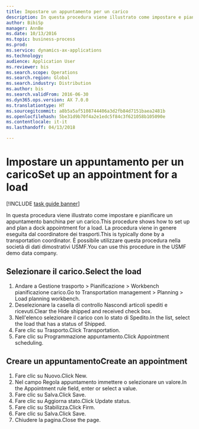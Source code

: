 ```yaml
--- 
title: Impostare un appuntamento per un carico
description: In questa procedura viene illustrato come impostare e pianificare un appuntamento banchina per un carico.
author: BibiSp
manager: AnnBe
ms.date: 10/13/2016
ms.topic: business-process
ms.prod: 
ms.service: dynamics-ax-applications
ms.technology: 
audience: Application User
ms.reviewer: bis
ms.search.scope: Operations
ms.search.region: Global
ms.search.industry: Distribution
ms.author: bis
ms.search.validFrom: 2016-06-30
ms.dyn365.ops.version: AX 7.0.0
ms.translationtype: HT
ms.sourcegitcommit: a8b5a5af5108744406a3d2fb84d7151baea2481b
ms.openlocfilehash: 5be31d9b70f4a2e1edc5f84c3f621058b105090e
ms.contentlocale: it-it
ms.lasthandoff: 04/13/2018

---
```

# <a name="set-up-an-appointment-for-a-load"></a><span data-ttu-id="279fc-103">Impostare un appuntamento per un carico</span><span class="sxs-lookup"><span data-stu-id="279fc-103">Set up an appointment for a load</span></span>

[!INCLUDE [task guide banner](../../includes/task-guide-banner.md)]

<span data-ttu-id="279fc-104">In questa procedura viene illustrato come impostare e pianificare un appuntamento banchina per un carico.</span><span class="sxs-lookup"><span data-stu-id="279fc-104">This procedure shows how to set up and plan a dock appointment for a load.</span></span> <span data-ttu-id="279fc-105">La procedura viene in genere eseguita dal coordinatore dei trasporti.</span><span class="sxs-lookup"><span data-stu-id="279fc-105">This is typically done by a transportation coordinator.</span></span> <span data-ttu-id="279fc-106">È possibile utilizzare questa procedura nella società di dati dimostrativi USMF.</span><span class="sxs-lookup"><span data-stu-id="279fc-106">You can use this procedure in the USMF demo data company.</span></span>


## <a name="select-the-load"></a><span data-ttu-id="279fc-107">Selezionare il carico.</span><span class="sxs-lookup"><span data-stu-id="279fc-107">Select the load</span></span>
1. <span data-ttu-id="279fc-108">Andare a Gestione trasporto > Pianificazione > Workbench pianificazione carico.</span><span class="sxs-lookup"><span data-stu-id="279fc-108">Go to Transportation management > Planning > Load planning workbench.</span></span>
2. <span data-ttu-id="279fc-109">Deselezionare la casella di controllo Nascondi articoli spediti e ricevuti.</span><span class="sxs-lookup"><span data-stu-id="279fc-109">Clear the Hide shipped and received check box.</span></span>
3. <span data-ttu-id="279fc-110">Nell'elenco selezionare il carico con lo stato di Spedito.</span><span class="sxs-lookup"><span data-stu-id="279fc-110">In the list, select the load that has a status of Shipped.</span></span>
4. <span data-ttu-id="279fc-111">Fare clic su Trasporto.</span><span class="sxs-lookup"><span data-stu-id="279fc-111">Click Transportation.</span></span>
5. <span data-ttu-id="279fc-112">Fare clic su Programmazione appuntamento.</span><span class="sxs-lookup"><span data-stu-id="279fc-112">Click Appointment scheduling.</span></span>

## <a name="create-an-appointment"></a><span data-ttu-id="279fc-113">Creare un appuntamento</span><span class="sxs-lookup"><span data-stu-id="279fc-113">Create an appointment</span></span>
1. <span data-ttu-id="279fc-114">Fare clic su Nuovo.</span><span class="sxs-lookup"><span data-stu-id="279fc-114">Click New.</span></span>
2. <span data-ttu-id="279fc-115">Nel campo Regola appuntamento immettere o selezionare un valore.</span><span class="sxs-lookup"><span data-stu-id="279fc-115">In the Appointment rule field, enter or select a value.</span></span>
3. <span data-ttu-id="279fc-116">Fare clic su Salva.</span><span class="sxs-lookup"><span data-stu-id="279fc-116">Click Save.</span></span>
4. <span data-ttu-id="279fc-117">Fare clic su Aggiorna stato.</span><span class="sxs-lookup"><span data-stu-id="279fc-117">Click Update status.</span></span>
5. <span data-ttu-id="279fc-118">Fare clic su Stabilizza.</span><span class="sxs-lookup"><span data-stu-id="279fc-118">Click Firm.</span></span>
6. <span data-ttu-id="279fc-119">Fare clic su Salva.</span><span class="sxs-lookup"><span data-stu-id="279fc-119">Click Save.</span></span>
7. <span data-ttu-id="279fc-120">Chiudere la pagina.</span><span class="sxs-lookup"><span data-stu-id="279fc-120">Close the page.</span></span>


